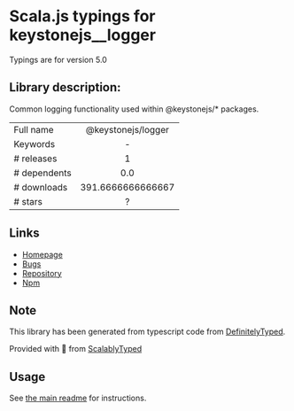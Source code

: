 
# Scala.js typings for keystonejs__logger

Typings are for version 5.0

## Library description:
Common logging functionality used within @keystonejs/* packages.

|                    |                 |
| ------------------ | :-------------: |
| Full name          | @keystonejs/logger |
| Keywords           | - |
| # releases         | 1 |
| # dependents       | 0.0 |
| # downloads        | 391.6666666666667 |
| # stars            | ? |

## Links
- [Homepage](https://github.com/keystonejs/keystone#readme)
- [Bugs](https://github.com/keystonejs/keystone/issues)
- [Repository](https://github.com/keystonejs/keystone)
- [Npm](https://www.npmjs.com/package/%40keystonejs%2Flogger)
    


## Note
This library has been generated from typescript code from [DefinitelyTyped](https://definitelytyped.org).

Provided with :purple_heart: from [ScalablyTyped](https://github.com/oyvindberg/ScalablyTyped)

## Usage
See [the main readme](../../readme.md) for instructions.


